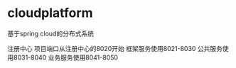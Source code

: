 # cloudplatform
基于spring cloud的分布式系统

注册中心
项目端口从注册中心的8020开始
框架服务使用8021-8030
公共服务使用8031-8040
业务服务使用8041-8050